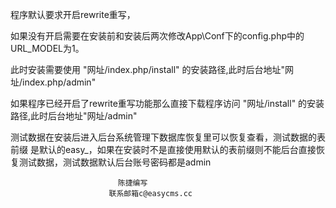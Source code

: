 程序默认要求开启rewrite重写，

如果没有开启需要在安装前和安装后两次修改App\Conf下的config.php中的URL_MODEL为1。

此时安装需要使用 "网址/index.php/install" 的安装路径,此时后台地址"网址/index.php/admin"

如果程序已经开启了rewrite重写功能那么直接下载程序访问 "网址/install" 的安装路径,此时后台地址"网址/admin"

测试数据在安装后进入后台系统管理下数据库恢复里可以恢复查看，测试数据的表前缀
是默认的easy_，如果在安装时不是直接使用默认的表前缀则不能后台直接恢复测试数据，测试数据默认后台账号密码都是admin


							陈捷编写
						  联系邮箱c@easycms.cc
